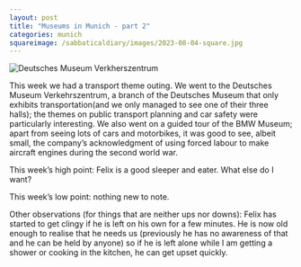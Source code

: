 ```yaml
---
layout: post
title: "Museums in Munich - part 2"
categories: munich
squareimage: /sabbaticaldiary/images/2023-08-04-square.jpg
---
```

<img src="/sabbaticaldiary/images/2023-08-04.jpg" alt="Deutsches Museum Verkherszentrum" class="center">

This week we had a transport theme outing. We went to the Deutsches Museum Verkehrszentrum, a branch of the Deutsches Museum that only exhibits transportation(and we only managed to see one of their three halls); the themes on public transport planning and car safety were particularly interesting. We also went on a guided tour of the BMW Museum; apart from seeing lots of cars and motorbikes, it was good to see, albeit small, the company’s acknowledgment of using forced labour to make aircraft engines during the second world war. 

This week’s high point: Felix is a good sleeper and eater. What else do I want?

This week’s low point: nothing new to note.

Other observations (for things that are neither ups nor downs): Felix has started to get clingy if he is left on his own for a few minutes. He is now old enough to realise that he needs us (previously he has no awareness of that and he can be held by anyone) so if he is left alone while I am getting a shower or cooking in the kitchen, he can get upset quickly.